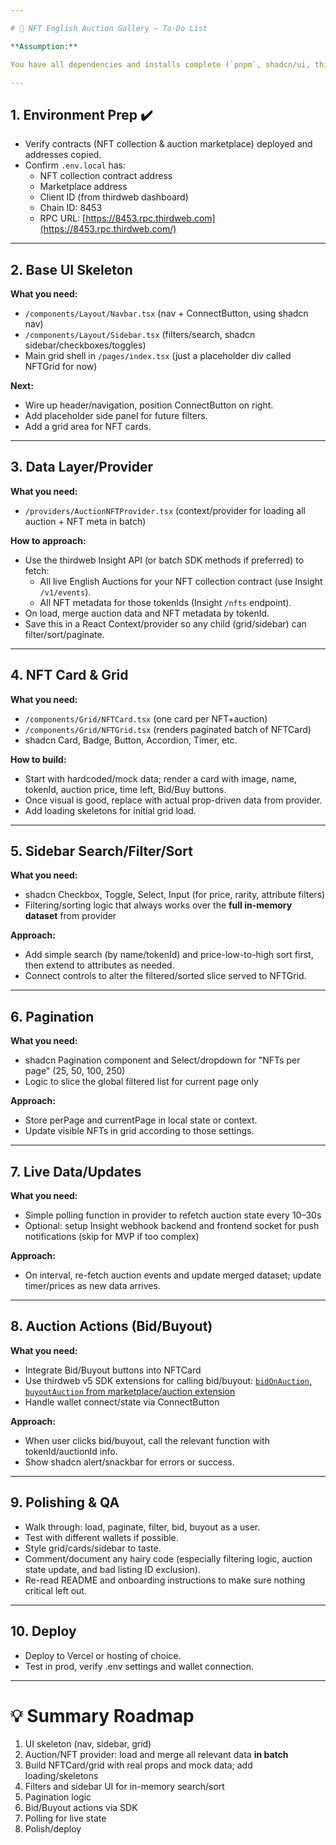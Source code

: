 ```yaml
---

# 🚀 NFT English Auction Gallery – To-Do List

**Assumption:**

You have all dependencies and installs complete (`pnpm`, shadcn/ui, thirdweb SDK, all contracts deployed to Base).

---
```


## 1. Environment Prep ✔️

- Verify contracts (NFT collection & auction marketplace) deployed and addresses copied.
- Confirm `.env.local` has:
    - NFT collection contract address
    - Marketplace address
    - Client ID (from thirdweb dashboard)
    - Chain ID: 8453
    - RPC URL: [https://8453.rpc.thirdweb.com](https://8453.rpc.thirdweb.com/)

---

## 2. Base UI Skeleton

**What you need:**

- `/components/Layout/Navbar.tsx` (nav + ConnectButton, using shadcn nav)
- `/components/Layout/Sidebar.tsx` (filters/search, shadcn sidebar/checkboxes/toggles)
- Main grid shell in `/pages/index.tsx` (just a placeholder div called NFTGrid for now)

**Next:**

- Wire up header/navigation, position ConnectButton on right.
- Add placeholder side panel for future filters.
- Add a grid area for NFT cards.

---

## 3. Data Layer/Provider

**What you need:**

- `/providers/AuctionNFTProvider.tsx` (context/provider for loading all auction + NFT meta in batch)

**How to approach:**

- Use the thirdweb Insight API (or batch SDK methods if preferred) to fetch:
    - All live English Auctions for your NFT collection contract (use Insight `/v1/events`).
    - All NFT metadata for those tokenIds (Insight `/nfts` endpoint).
- On load, merge auction data and NFT metadata by tokenId.
- Save this in a React Context/provider so any child (grid/sidebar) can filter/sort/paginate.

---

## 4. NFT Card & Grid

**What you need:**

- `/components/Grid/NFTCard.tsx` (one card per NFT+auction)
- `/components/Grid/NFTGrid.tsx` (renders paginated batch of NFTCard)
- shadcn Card, Badge, Button, Accordion, Timer, etc.

**How to build:**

- Start with hardcoded/mock data; render a card with image, name, tokenId, auction price, time left, Bid/Buy buttons.
- Once visual is good, replace with actual prop-driven data from provider.
- Add loading skeletons for initial grid load.

---

## 5. Sidebar Search/Filter/Sort

**What you need:**

- shadcn Checkbox, Toggle, Select, Input (for price, rarity, attribute filters)
- Filtering/sorting logic that always works over the **full in-memory dataset** from provider

**Approach:**

- Add simple search (by name/tokenId) and price-low-to-high sort first, then extend to attributes as needed.
- Connect controls to alter the filtered/sorted slice served to NFTGrid.

---

## 6. Pagination

**What you need:**

- shadcn Pagination component and Select/dropdown for "NFTs per page" (25, 50, 100, 250)
- Logic to slice the global filtered list for current page only

**Approach:**

- Store perPage and currentPage in local state or context.
- Update visible NFTs in grid according to those settings.

---

## 7. Live Data/Updates

**What you need:**

- Simple polling function in provider to refetch auction state every 10–30s
- Optional: setup Insight webhook backend and frontend socket for push notifications (skip for MVP if too complex)

**Approach:**

- On interval, re-fetch auction events and update merged dataset; update timer/prices as new data arrives.

---

## 8. Auction Actions (Bid/Buyout)

**What you need:**

- Integrate Bid/Buyout buttons into NFTCard
- Use thirdweb v5 SDK extensions for calling bid/buyout: [`bidOnAuction`, `buyoutAuction` from marketplace/auction extension](https://portal.thirdweb.com/typescript/extensions/marketplace-v3)
- Handle wallet connect/state via ConnectButton

**Approach:**

- When user clicks bid/buyout, call the relevant function with tokenId/auctionId info.
- Show shadcn alert/snackbar for errors or success.

---

## 9. Polishing & QA

- Walk through: load, paginate, filter, bid, buyout as a user.
- Test with different wallets if possible.
- Style grid/cards/sidebar to taste.
- Comment/document any hairy code (especially filtering logic, auction state update, and bad listing ID exclusion).
- Re-read README and onboarding instructions to make sure nothing critical left out.

---

## 10. Deploy

- Deploy to Vercel or hosting of choice.
- Test in prod, verify .env settings and wallet connection.

---

# 💡 Summary Roadmap

1. UI skeleton (nav, sidebar, grid)
2. Auction/NFT provider: load and merge all relevant data **in batch**
3. Build NFTCard/grid with real props and mock data; add loading/skeletons
4. Filters and sidebar UI for in-memory search/sort
5. Pagination logic
6. Bid/Buyout actions via SDK
7. Polling for live state
8. Polish/deploy